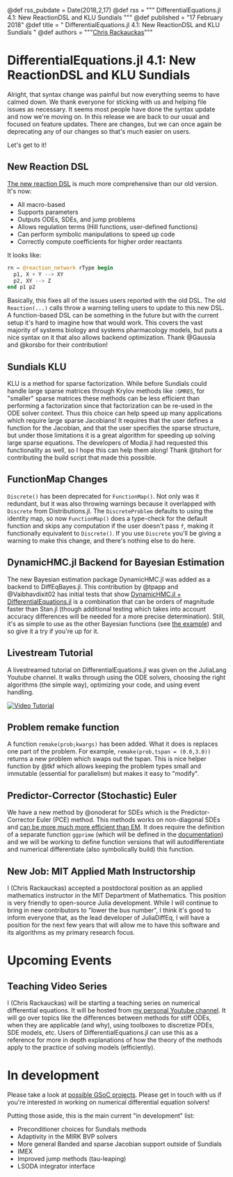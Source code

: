 @def rss_pubdate = Date(2018,2,17)
@def rss = """ DifferentialEquations.jl 4.1: New ReactionDSL and KLU Sundials """
@def published = "17 February 2018"
@def title = " DifferentialEquations.jl 4.1: New ReactionDSL and KLU Sundials "
@def authors = """<a href="https://github.com/ChrisRackauckas">Chris Rackauckas</a>"""  

# DifferentialEquations.jl 4.1: New ReactionDSL and KLU Sundials

Alright, that syntax change was painful but now everything seems to have
calmed down. We thank everyone for sticking with us and helping file issues
as necessary. It seems most people have done the syntax update and now we're
moving on. In this release we are back to our usual and focused on feature
updates. There are changes, but we can once again be deprecating any of our
changes so that's much easier on users.

Let's get to it!

## New Reaction DSL

[The new reaction DSL](https://diffeq.sciml.ai/latest/models/biological)
is much more comprehensive than our old version. It's now:

- All macro-based
- Supports parameters
- Outputs ODEs, SDEs, and jump problems
- Allows regulation terms (Hill functions, user-defined functions)
- Can perform symbolic manipulations to speed up code
- Correctly compute coefficients for higher order reactants

It looks like:

```julia
rn = @reaction_network rType begin
  p1, X + Y --> XY               
  p2, XY --> Z            
end p1 p2
```

Basically, this fixes all of the issues users reported with the old DSL. The old
`Reaction(...)` calls throw a warning telling users to update to this
new DSL. A function-based DSL can be something in the future but with the
current setup it's hard to imagine how that would work. This covers the vast
majority of systems biology and systems pharmacology models, but puts a nice
syntax on it that also allows backend optimization. Thank @Gaussia and @korsbo
for their contribution!

## Sundials KLU

KLU is a method for sparse factorization. While before Sundials could handle
large sparse matrices through Krylov methods like `:GMRES`, for "smaller"
sparse matrices these methods can be less efficient than performing a factorization
since that factorization can be re-used in the ODE solver context. Thus this
choice can help speed up many applications which require large sparse Jacobians!
It requires that the user defines a function for the Jacobian, and that the
user specifies the sparse structure, but under those limitations it is a great
algorithm for speeding up solving large sparse equations. The developers of
Modia.jl had requested this functionality as well, so I hope this can help
them along! Thank @tshort for contributing the build script that made this possible.

## FunctionMap Changes

`Discrete()` has been deprecated for `FunctionMap()`. Not only was it redundant,
but it was also throwing warnings because it overlapped with `Discrete` from
Distributions.jl. The `DiscreteProblem` defaults to using the identity map,
so now `FunctionMap()` does a type-check for the default function and skips
any computation if the user doesn't pass `f`, making it functionally equivalent
to `Discrete()`. If you use `Discrete` you'll be giving a warning to make this
change, and there's nothing else to do here.

## DynamicHMC.jl Backend for Bayesian Estimation

The new Bayesian estimation package DynamicHMC.jl was added as a backend to
DiffEqBayes.jl. This contribution by @tpapp and @Vaibhavdixit02 has initial
tests that show
[DynamicHMC.jl + DifferentialEquations.jl](https://nbviewer.jupyter.org/github/JuliaDiffEq/DiffEqBenchmarks.jl/blob/master/ParameterEstimation/DiffEqBayesLorenz.ipynb)
is a combination that can be orders of magnitude faster than Stan.jl (though
additional testing which takes into account accuracy differences will be
needed for a more precise determination). Still, it's as simple to use as the
other Bayesian functions (see
[the example](https://diffeq.sciml.ai/latest/analysis/parameter_estimation))
and so give it a try if you're up for it.

## Livestream Tutorial

A livestreamed tutorial on DifferentialEquations.jl was given on the JuliaLang
Youtube channel. It walks through using the ODE solvers, choosing the right
algorithms (the simple way), optimizing your code, and using event handling.

[![Video Tutorial](https://user-images.githubusercontent.com/1814174/36342812-bdfd0606-13b8-11e8-9eff-ff219de909e5.PNG)](https://youtu.be/KPEqYtEd-zY)

## Problem remake function

A function `remake(prob;kwargs)` has been added. What it does is replaces one
part of the problem. For example, `remake(prob,tspan = (0.0,3.0))` returns a
new problem which swaps out the tspan. This is nice helper function by @tkf
which allows keeping the problem types small and immutable (essential for
parallelism) but makes it easy to "modify".

## Predictor-Corrector (Stochastic) Euler

We have a new method by @onoderat for SDEs which is the Predictor-Corrector Euler
(PCE) method. This methods works on non-diagonal SDEs and
[can be more much more efficient than EM](https://github.com/JuliaDiffEq/StochasticDiffEq.jl/pull/53).
It does require the definition of a separate function `ggprime` (which will be
defined in the
[documentation](https://diffeq.sciml.ai/latest/solvers/sde_solve))
and we will be working to define function versions that will autodifferentiate
and numerical differentiate (also symbolically build) this function.

## New Job: MIT Applied Math Instructorship

I (Chris Rackauckas) accepted a postdoctoral position as an applied mathematics
instructor in the MIT Department of Mathematics. This position is very friendly
to open-source Julia development. While I will continue to bring in new
contributors to "lower the bus number", I think it's good to inform everyone
that, as the lead developer of JuliaDiffEq, I will have a position for the next
few years that will allow me to have this software and its algorithms as my
primary research focus.

# Upcoming Events

## Teaching Video Series

I (Chris Rackauckas) will be starting a teaching series on numerical differential
equations. It will be hosted from
[my personal Youtube channel](https://www.youtube.com/channel/UCugBGdUbn6PeH03iPZtr-JQ).
It will go over topics like the differences between methods for stiff ODEs,
when they are applicable (and why), using toolboxes to discretize PDEs, SDE
models, etc. Users of DifferentialEquations.jl can use this as a reference for
more in depth explanations of how the theory of the methods apply to the practice
of solving models (efficiently).

# In development

Please take a look at [possible GSoC projects](https://sciml.ai/soc/projects/diffeq.html).
Please get in touch with us if you're interested in working on numerical
differential equation solvers!

Putting those aside, this is the main current "in development" list:

- Preconditioner choices for Sundials methods
- Adaptivity in the MIRK BVP solvers
- More general Banded and sparse Jacobian support outside of Sundials
- IMEX
- Improved jump methods (tau-leaping)
- LSODA integrator interface
